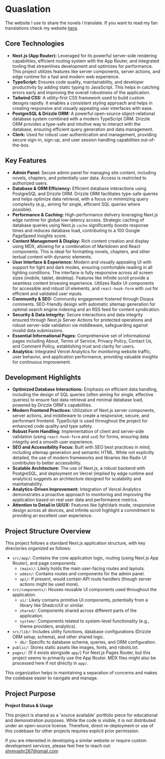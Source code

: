 # Quaslation
The website I use to share the novels I translate. If you want to read my fan translations check my website [here](https://quaslation.vercel.app/).

## Core Technologies
*   **Next.js (App Router):** Leveraged for its powerful server-side rendering capabilities, efficient routing system with the App Router, and integrated tooling that streamlines development and optimizes for performance. This project utilizes features like server components, server actions, and edge runtime for a fast and modern web experience.
*   **TypeScript:** Ensures code quality, maintainability, and developer productivity by adding static typing to JavaScript. This helps in catching errors early and improving the overall robustness of the application.
*   **Tailwind CSS:** A utility-first CSS framework used to build custom designs rapidly. It enables a consistent styling approach and helps in creating responsive and visually appealing user interfaces with ease.
*   **PostgreSQL & Drizzle ORM:** A powerful open-source object-relational database system combined with a modern TypeScript ORM. Drizzle ORM provides a type-safe and intuitive way to interact with the database, ensuring efficient query generation and data management.
*   **Clerk:** Used for robust user authentication and management, providing secure sign-in, sign-up, and user session handling capabilities out-of-the-box.

## Key Features
*   **Admin Panel:** Secure admin panel for managing site content, including novels, chapters, and potentially user data. Access is restricted to authorized users.
*   **Database & ORM Efficiency:** Efficient database interactions using PostgreSQL and Drizzle ORM. Drizzle ORM facilitates type-safe queries and helps optimize data retrieval, with a focus on minimizing query complexity (e.g., aiming for single, efficient SQL queries where possible).
*   **Performance & Caching:** High-performance delivery leveraging Next.js edge runtime for global low-latency access. Strategic caching of database queries using Next.js `cache` significantly boosts response times and reduces database load, contributing to a 100 Google PageSpeed Insights score.
*   **Content Management & Display:** Rich content creation and display using MDX, allowing for a combination of Markdown and React components. This is ideal for formatting novels, chapters, and other textual content with dynamic elements.
*   **User Interface & Experience:** Modern and visually appealing UI with support for light and dark modes, ensuring comfortable reading in all lighting conditions. The interface is fully responsive across all screen sizes (mobile, tablet, desktop). Features like infinite scroll provide a seamless content browsing experience. Utilizes Radix UI components for accessible and robust UI elements, and `react-hook-form` with `zod` for efficient and validated user inputs.
*   **Community & SEO:** Community engagement fostered through Disqus comments. SEO-friendly design with automatic sitemap generation for optimal search engine indexing and an RSS feed for content syndication.
*   **Security & Data Integrity:** Secure interactions and data integrity ensured through Next.js Server Actions for protected operations and robust server-side validation via middleware, safeguarding against invalid data submissions.
*   **Essential Informational Pages:** Comprehensive set of informational pages including About, Terms of Service, Privacy Policy, Contact Us, and Comment Policy, establishing trust and clarity for users.
*   **Analytics:** Integrated Vercel Analytics for monitoring website traffic, user behavior, and application performance, providing valuable insights for continuous improvement.

## Development Highlights
*   **Optimized Database Interactions:** Emphasis on efficient data handling, including the design of SQL queries (often aiming for single, effective queries) to ensure fast data retrieval and minimal database load, powered by Drizzle ORM's capabilities.
*   **Modern Frontend Practices:** Utilization of Next.js server components, server actions, and middleware to create a responsive, secure, and performant frontend. TypeScript is used throughout the project for enhanced code quality and type safety.
*   **Robust Form Handling:** Implementation of client and server-side validation (using `react-hook-form` and `zod`) for forms, ensuring data integrity and a smooth user experience.
*   **SEO and Accessibility Focus:** Built with SEO best practices in mind, including sitemap generation and semantic HTML. While not explicitly detailed, the use of modern frameworks and libraries like Radix UI contributes to better accessibility.
*   **Scalable Architecture:** The use of Next.js, a robust backend with PostgreSQL, and deployment on Vercel (implied by edge runtime and analytics) suggests an architecture designed for scalability and maintainability.
*   **Analytics-Driven Improvement:** Integration of Vercel Analytics demonstrates a proactive approach to monitoring and improving the application based on real user data and performance metrics.
*   **Attention to Detail in UI/UX:** Features like light/dark mode, responsive design across all devices, and infinite scroll highlight a commitment to providing an excellent user experience.

## Project Structure Overview
This project follows a standard Next.js application structure, with key directories organized as follows:

*   `src/app/`: Contains the core application logic, routing (using Next.js App Router), and page components.
    *   `(main)/`: Likely holds the main user-facing routes and layouts.
    *   `admin/`: Contains routes and components for the admin panel.
    *   `api/`: If present, would contain API route handlers (though server actions might be used more).
*   `src/components/`: Houses reusable UI components used throughout the application.
    *   `ui/`: Likely contains primitive UI components, potentially from a library like Shadcn/UI or similar.
    *   `shared/`: Components shared across different parts of the application.
    *   `system/`: Components related to system-level functionality (e.g., theme providers, analytics).
*   `src/lib/`: Includes utility functions, database configurations (Drizzle ORM setup, schema), and other shared logic.
    *   `db/`: Specific to database schema, queries, and ORM configuration.
*   `public/`: Stores static assets like images, fonts, and robots.txt.
*   `pages/`: (If it exists alongside `app/`) For Next.js Pages Router, but this project seems to primarily use the App Router. MDX files might also be processed here if not directly in `app/`.

This organization helps in maintaining a separation of concerns and makes the codebase easier to navigate and manage.

## Project Purpose
**Project Status & Usage**

This project is shared as a 'source available' portfolio piece for educational and demonstration purposes. While the code is visible, it is not distributed under an open-source license. Therefore, direct re-deployment or use of this codebase for other projects requires explicit prior permission.

If you are interested in developing a similar website or require custom development services, please feel free to reach out: shreyashr267@gmail.com

